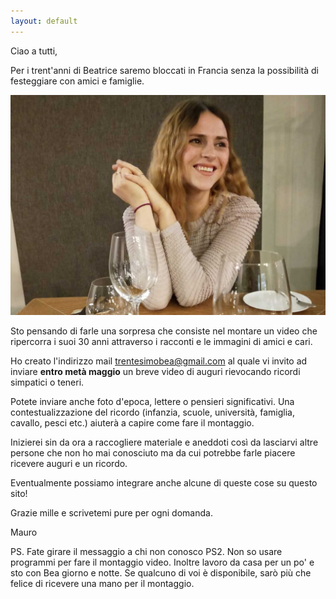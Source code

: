 ```yaml
---
layout: default
---
```


Ciao a tutti,

Per i trent'anni di Beatrice saremo bloccati in Francia senza la possibilità di festeggiare con amici e famiglie.

![](./img/bea.jpeg)

Sto pensando di farle una sorpresa che consiste nel montare un video che ripercorra i suoi 30 anni attraverso i racconti e le immagini di amici e cari.

Ho creato l'indirizzo mail [trentesimobea@gmail.com](mailto:trentesimobea@gmail.com) al quale vi invito ad inviare **entro metà maggio** un breve video di auguri rievocando ricordi simpatici o teneri.

Potete inviare anche foto d'epoca, lettere o pensieri significativi. Una contestualizzazione del ricordo (infanzia, scuole, università, famiglia, cavallo, pesci etc.) aiuterà a capire come fare il montaggio.

Inizierei sin da ora a raccogliere materiale e aneddoti così da lasciarvi altre persone che non ho mai conosciuto ma da cui potrebbe farle piacere ricevere auguri e un ricordo.

Eventualmente possiamo integrare anche alcune di queste cose su questo sito!

Grazie mille e scrivetemi pure per ogni domanda.

Mauro

PS. Fate girare il messaggio a chi non conosco
PS2. Non so usare programmi per fare il montaggio video.  Inoltre lavoro da casa per un po' e sto con Bea giorno e notte. Se qualcuno di voi è disponibile, sarò più che felice di ricevere una mano per il montaggio.
